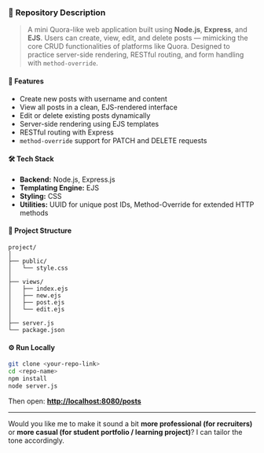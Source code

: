 ### 📝 **Repository Description**

> A mini Quora-like web application built using **Node.js**, **Express**, and **EJS**.
> Users can create, view, edit, and delete posts — mimicking the core CRUD functionalities of platforms like Quora.
> Designed to practice server-side rendering, RESTful routing, and form handling with `method-override`.

#### 🚀 Features

* Create new posts with username and content
* View all posts in a clean, EJS-rendered interface
* Edit or delete existing posts dynamically
* Server-side rendering using EJS templates
* RESTful routing with Express
* `method-override` support for PATCH and DELETE requests

#### 🛠️ Tech Stack

* **Backend:** Node.js, Express.js
* **Templating Engine:** EJS
* **Styling:** CSS
* **Utilities:** UUID for unique post IDs, Method-Override for extended HTTP methods

#### 📂 Project Structure

```
project/
│
├── public/
│   └── style.css
│
├── views/
│   ├── index.ejs
│   ├── new.ejs
│   ├── post.ejs
│   └── edit.ejs
│
├── server.js
└── package.json
```

#### ⚙️ Run Locally

```bash
git clone <your-repo-link>
cd <repo-name>
npm install
node server.js
```

Then open: **[http://localhost:8080/posts](http://localhost:8080/posts)**

---

Would you like me to make it sound a bit **more professional (for recruiters)** or **more casual (for student portfolio / learning project)**?
I can tailor the tone accordingly.
